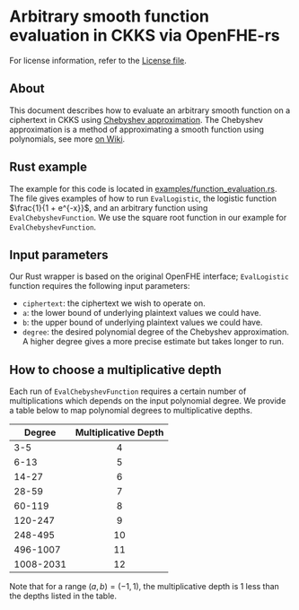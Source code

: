# Arbitrary smooth function evaluation in CKKS via OpenFHE-rs

For license information, refer to the [License file](../../LICENSE).

## About

This document describes how to evaluate an arbitrary smooth function on a ciphertext in CKKS using [Chebyshev approximation](https://www.gnu.org/software/gsl/doc/html/cheb.html).
The Chebyshev approximation is a method of approximating a smooth function using polynomials, see more [on Wiki](https://en.wikipedia.org/wiki/Chebyshev_polynomials).

## Rust example

The example for this code is located in [examples/function_evaluation.rs](../../examples/function_evaluation.rs).
The file gives examples of how to run `EvalLogistic`, the logistic function $\frac{1}{1 + e^{-x}}$, and an arbitrary function using `EvalChebyshevFunction`.
We use the square root function in our example for `EvalChebyshevFunction`.

## Input parameters

Our Rust wrapper is based on the original OpenFHE interface; `EvalLogistic` function requires the following input parameters:

- `ciphertext`: the ciphertext we wish to operate on.
- `a`: the lower bound of underlying plaintext values we could have.
- `b`: the upper bound of underlying plaintext values we could have.
- `degree`: the desired polynomial degree of the Chebyshev approximation.
A higher degree gives a more precise estimate but takes longer to run.

## How to choose a multiplicative depth

Each run of `EvalChebyshevFunction` requires a certain number of multiplications which depends on the input polynomial degree.
We provide a table below to map polynomial degrees to multiplicative depths.

| Degree        | Multiplicative Depth |
| ------------- |:--------------------:|
| 3-5           | 4                    |
| 6-13          | 5                    |
| 14-27         | 6                    |
| 28-59         | 7                    |
| 60-119        | 8                    |
| 120-247       | 9                    |
| 248-495       | 10                   |
| 496-1007      | 11                   |
| 1008-2031     | 12                   |

Note that for a range $(a, b) = (-1, 1)$, the multiplicative depth is 1 less than the depths listed in the table.
